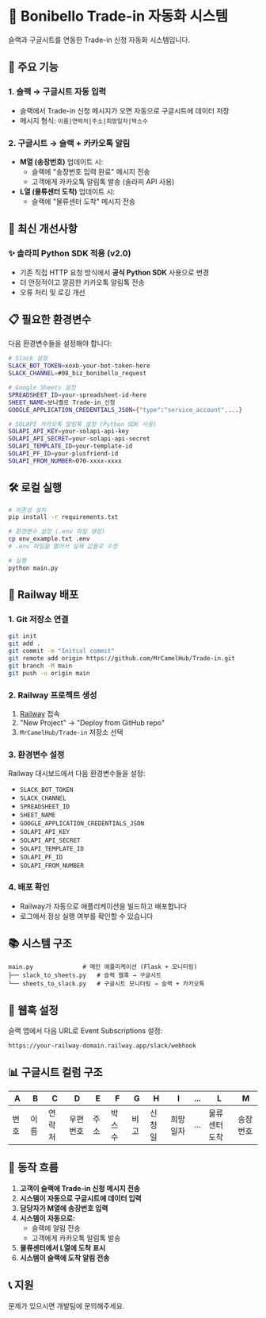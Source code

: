 # 🎯 Bonibello Trade-in 자동화 시스템

슬랙과 구글시트를 연동한 Trade-in 신청 자동화 시스템입니다.

## 🚀 주요 기능

### 1. 슬랙 → 구글시트 자동 입력
- 슬랙에서 Trade-in 신청 메시지가 오면 자동으로 구글시트에 데이터 저장
- 메시지 형식: `이름|연락처|주소|희망일자|박스수`

### 2. 구글시트 → 슬랙 + 카카오톡 알림
- **M열 (송장번호)** 업데이트 시:
  - 슬랙에 "송장번호 입력 완료" 메시지 전송
  - 고객에게 카카오톡 알림톡 발송 (솔라피 API 사용)
- **L열 (물류센터 도착)** 업데이트 시:
  - 슬랙에 "물류센터 도착" 메시지 전송

## 🔧 최신 개선사항

### ✨ 솔라피 Python SDK 적용 (v2.0)
- 기존 직접 HTTP 요청 방식에서 **공식 Python SDK** 사용으로 변경
- 더 안정적이고 깔끔한 카카오톡 알림톡 전송
- 오류 처리 및 로깅 개선

## 📋 필요한 환경변수

다음 환경변수들을 설정해야 합니다:

```bash
# Slack 설정
SLACK_BOT_TOKEN=xoxb-your-bot-token-here
SLACK_CHANNEL=#08_biz_bonibello_request

# Google Sheets 설정
SPREADSHEET_ID=your-spreadsheet-id-here
SHEET_NAME=보니벨로 Trade-in_신청
GOOGLE_APPLICATION_CREDENTIALS_JSON={"type":"service_account",...}

# SOLAPI 카카오톡 알림톡 설정 (Python SDK 사용)
SOLAPI_API_KEY=your-solapi-api-key
SOLAPI_API_SECRET=your-solapi-api-secret
SOLAPI_TEMPLATE_ID=your-template-id
SOLAPI_PF_ID=your-plusfriend-id
SOLAPI_FROM_NUMBER=070-xxxx-xxxx
```

## 🛠 로컬 실행

```bash
# 의존성 설치
pip install -r requirements.txt

# 환경변수 설정 (.env 파일 생성)
cp env_example.txt .env
# .env 파일을 열어서 실제 값들로 수정

# 실행
python main.py
```

## 🚢 Railway 배포

### 1. Git 저장소 연결
```bash
git init
git add .
git commit -m "Initial commit"
git remote add origin https://github.com/MrCamelHub/Trade-in.git
git branch -M main
git push -u origin main
```

### 2. Railway 프로젝트 생성
1. [Railway](https://railway.app) 접속
2. "New Project" → "Deploy from GitHub repo"
3. `MrCamelHub/Trade-in` 저장소 선택

### 3. 환경변수 설정
Railway 대시보드에서 다음 환경변수들을 설정:
- `SLACK_BOT_TOKEN`
- `SLACK_CHANNEL`
- `SPREADSHEET_ID`
- `SHEET_NAME`
- `GOOGLE_APPLICATION_CREDENTIALS_JSON`
- `SOLAPI_API_KEY`
- `SOLAPI_API_SECRET`
- `SOLAPI_TEMPLATE_ID`
- `SOLAPI_PF_ID`
- `SOLAPI_FROM_NUMBER`

### 4. 배포 확인
- Railway가 자동으로 애플리케이션을 빌드하고 배포합니다
- 로그에서 정상 실행 여부를 확인할 수 있습니다

## 📚 시스템 구조

```
main.py              # 메인 애플리케이션 (Flask + 모니터링)
├── slack_to_sheets.py   # 슬랙 웹훅 → 구글시트
└── sheets_to_slack.py   # 구글시트 모니터링 → 슬랙 + 카카오톡
```

## 🔧 웹훅 설정

슬랙 앱에서 다음 URL로 Event Subscriptions 설정:
```
https://your-railway-domain.railway.app/slack/webhook
```

## 📊 구글시트 컬럼 구조

| A | B | C | D | E | F | G | H | I | ... | L | M |
|---|---|---|---|---|---|---|---|---|-----|---|---|
| 번호 | 이름 | 연락처 | 우편번호 | 주소 | 박스수 | 비고 | 신청일 | 희망일자 | ... | 물류센터도착 | 송장번호 |

## 🎯 동작 흐름

1. **고객이 슬랙에 Trade-in 신청 메시지 전송**
2. **시스템이 자동으로 구글시트에 데이터 입력**
3. **담당자가 M열에 송장번호 입력**
4. **시스템이 자동으로:**
   - 슬랙에 알림 전송
   - 고객에게 카카오톡 알림톡 발송
5. **물류센터에서 L열에 도착 표시**
6. **시스템이 슬랙에 도착 알림 전송**

## 📞 지원

문제가 있으시면 개발팀에 문의해주세요.